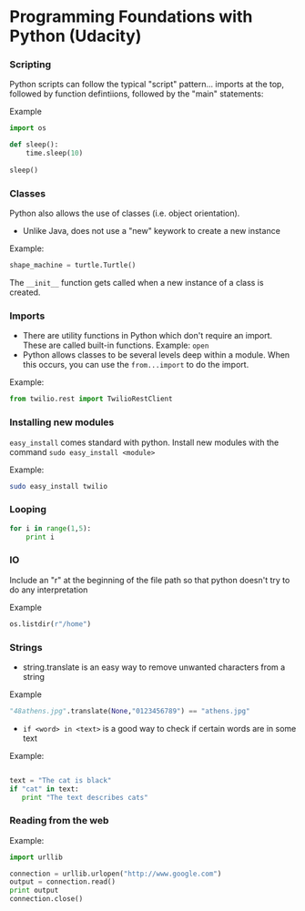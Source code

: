 # Programming Foundations with Python (Udacity)

### Scripting
Python scripts can follow the typical "script" pattern... imports at the top, followed by function defintiions, followed by the "main" statements:

Example

```python
import os

def sleep():
    time.sleep(10)
    
sleep()    
```

### Classes
Python also allows the use of classes (i.e. object orientation).

* Unlike Java, does not use a "new" keywork to create a new instance

Example:

```python
shape_machine = turtle.Turtle()
```

The ```__init__``` function gets called when a new instance of a class is created.

### Imports
* There are utility functions in Python which don't require an import. These are called built-in functions. Example: ```open```
* Python allows classes to be several levels deep within a module. When this occurs, you can use the ```from...import``` to do the import.

Example:
```python
from twilio.rest import TwilioRestClient
```

### Installing new modules
```easy_install``` comes standard with python. Install new modules with the command ```sudo easy_install <module>```

Example:
```bash
sudo easy_install twilio
```

### Looping

```python
for i in range(1,5):
    print i
```

### IO
Include an "r" at the beginning of the file path so that python doesn't try to do any interpretation

Example

```python
os.listdir(r"/home")
```

### Strings
* string.translate is an easy way to remove unwanted characters from a string

Example

```python
"48athens.jpg".translate(None,"0123456789") == "athens.jpg"
```

* ```if <word> in <text>``` is a good way to check if certain words are in some text

Example:

```python

text = "The cat is black"
if "cat" in text:
   print "The text describes cats"

```

### Reading from the web
Example:

```python
import urllib

connection = urllib.urlopen("http://www.google.com")
output = connection.read()
print output
connection.close()
```
